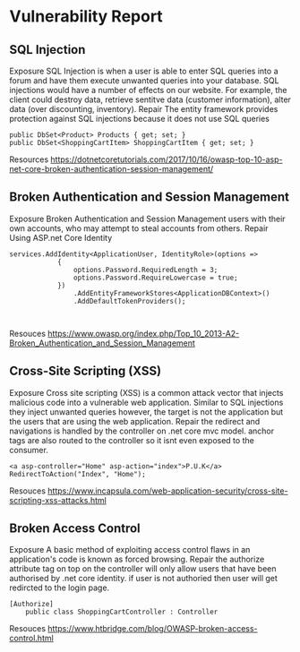 # Vulnerability Report
## SQL Injection 
Exposure
SQL Injection is when a user is able to enter SQL queries into a forum and have them execute unwanted queries into your database. SQL injections would have a number of effects on our website. For example, the client could destroy data, retrieve sentitve data (customer information), alter data (over discounting, inventory).
Repair 
The entity framework provides protection against SQL injections because it does not use SQL queries
```
public DbSet<Product> Products { get; set; }
public DbSet<ShoppingCartItem> ShoppingCartItem { get; set; }
```
Resources
https://dotnetcoretutorials.com/2017/10/16/owasp-top-10-asp-net-core-broken-authentication-session-management/
## Broken Authentication and Session Management 
Exposure 
Broken Authentication and Session Management users with their own accounts, who may attempt to steal accounts from others.
Repair
Using ASP.net Core Identity
```
services.AddIdentity<ApplicationUser, IdentityRole>(options =>
            {
                options.Password.RequiredLength = 3;
                options.Password.RequireLowercase = true;
            })
                .AddEntityFrameworkStores<ApplicationDBContext>()
                .AddDefaultTokenProviders();

            
```
Resouces
https://www.owasp.org/index.php/Top_10_2013-A2-Broken_Authentication_and_Session_Management
## Cross-Site Scripting (XSS) 
Exposure
Cross site scripting (XSS) is a common attack vector that injects malicious code into a vulnerable web application. Similar to SQL injections they inject unwanted queries however, the target is not the application but the users that are using the web application. 
Repair
the redirect and navigations is handled by the controller on .net core mvc model. anchor tags are also routed to the controller so it isnt even exposed to the consumer.
```
<a asp-controller="Home" asp-action="index">P.U.K</a>
RedirectToAction("Index", "Home");
```
Resouces
https://www.incapsula.com/web-application-security/cross-site-scripting-xss-attacks.html
## Broken Access Control 
Exposure
A basic method of exploiting access control flaws in an application's code is known as forced browsing.
Repair
the authorize attribute tag on top on the controller will only allow users that have been authorised by .net core identity. if user is not authoried then user will get redircted to the login page.
```
[Authorize]
    public class ShoppingCartController : Controller
```
Resouces
https://www.htbridge.com/blog/OWASP-broken-access-control.html
